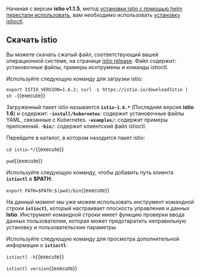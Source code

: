 
Начиная с версии **istio v1.1.5**, метод [установки istio с помощью helm перестали использовать](https://istio.io/zh/docs/setup/install/helm/), вам необходимо использовать [установку istioctl](https://istio.io/zh/docs/setup/install/istioctl/).

## Скачать istio

Вы можете скачать сжатый файл, соответствующий вашей операционной системе, на странице [istio release](https://github.com/istio/istio/releases/tag/1.5.1). 
Файл содержит: установочные файлы, примеры иснтрумены и команды istioctl.

Используйте следующую команду для загрузки istio:

`export ISTIO_VERSION=1.6.2; curl -L https://istio.io/downloadIstio | sh -`{{execute}}

Загруженный пакет istio называется **`istio-1.6.*`** (Последняя версия **istio 1.6**) и содержит:
-**`install/kubernetes`**: содержит установочные файлы YAML, связанные с Kubernetes.
-**`examples/`**: содержит примеры приложений.
-**`bin/`**: содержит клиентский файл istioctl.

Перейдите в каталог, в котором находится пакет istio:

`cd istio-*/`{{execute}}


`pwd`{{execute}}

Используйте следующую команду, чтобы добавить путь клиента **`istioctl`** в **$PATH**:

`export PATH=$PATH:$(pwd)/bin`{{execute}}

На данный момент мы уже можем использовать инструмент командной строки **`istioctl`**, который настраивает плоскость управления и данных **Istio**. 
Инструмент командной строки имеет функцию проверки ввода данных пользователем, которая может предотвратить неправильную установку и пользовательские параметры.

Используйте следующую команду для просмотра дополнительной информации о **`istioctl`**:

`istioctl -h`{{execute}}

`istioctl version`{{execute}}
